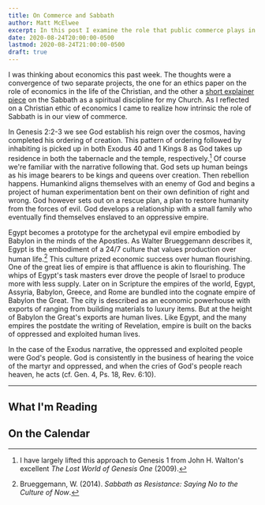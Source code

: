 ```yaml
---
title: On Commerce and Sabbath
author: Matt McElwee
excerpt: In this post I examine the role that public commerce plays in the people of God.
date: 2020-08-24T20:00:00-0500
lastmod: 2020-08-24T21:00:00-0500
draft: true
---
```


I was thinking about economics this past week. The thoughts were a convergence of two separate projects, the one for an ethics paper on the role of economics in the life of the Christian, and the other a [short explainer piece](https://flatlandchurch.com/series/homes-of-influence#week-1) on the Sabbath as a spiritual discipline for my Church. As I reflected on a Christian ethic of economics I came to realize how intrinsic the role of Sabbath is in our view of commerce.

In Genesis 2:2-3 we see God establish his reign over the cosmos, having completed his ordering of creation. This pattern of ordering followed by inhabiting is picked up in both Exodus 40 and 1 Kings 8 as God takes up residence in both the tabernacle and the temple, respectively.[^1] Of course we're familiar with the narrative following that. God sets up human beings as his image bearers to be kings and queens over creation. Then rebellion happens. Humankind aligns themselves with an enemy of God and begins a project of human experimentation bent on their own definition of right and wrong. God however sets out on a rescue plan, a plan to restore humanity from the forces of evil. God develops a relationship with a small family who eventually find themselves enslaved to an oppressive empire.

Egypt becomes a prototype for the archetypal evil empire embodied by Babylon in the minds of the Apostles. As Walter Brueggemann describes it, Egypt is the embodiment of a 24/7 culture that values production over human life.[^2] This culture prized economic success over human flourishing. One of the great lies of empire is that affluence is akin to flourishing. The whips of Egypt's task masters ever drove the people of Israel to produce more with less supply. Later on in Scripture the empires of the world, Egypt, Assyria, Babylon, Greece, and Rome are bundled into the cognate empire of Babylon the Great. The city is described as an economic powerhouse with exports of ranging from building materials to luxury items. But at the height of Babylon the Great's exports are human lives. Like Egypt, and the many empires the postdate the writing of Revelation, empire is built on the backs of oppressed and exploited human lives.

In the case of the Exodus narrative, the oppressed and exploited people were God's people. God is consistently in the business of hearing the voice of the martyr and oppressed, and when the cries of God's people reach heaven, he acts (cf. Gen. 4, Ps. 18, Rev. 6:10). 
 

[^1]: I have largely lifted this approach to Genesis 1 from John H. Walton's excellent _The Lost World of Genesis One_ (2009). 
[^2]: Brueggemann, W. (2014). _Sabbath as Resistance: Saying No to the Culture of Now_.

---

## What I'm Reading

## On the Calendar

